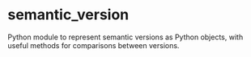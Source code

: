 # semantic_version
Python module to represent semantic versions as Python objects, with useful methods for comparisons between versions.
